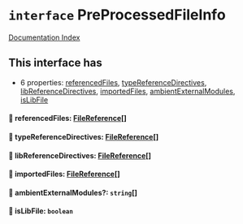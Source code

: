 # `interface` PreProcessedFileInfo

[Documentation Index](../README.md)

## This interface has

- 6 properties:
[referencedFiles](#-referencedfiles-filereference),
[typeReferenceDirectives](#-typereferencedirectives-filereference),
[libReferenceDirectives](#-libreferencedirectives-filereference),
[importedFiles](#-importedfiles-filereference),
[ambientExternalModules](#-ambientexternalmodules-string),
[isLibFile](#-islibfile-boolean)


#### 📄 referencedFiles: [FileReference](../private.interface.FileReference/README.md)\[]



#### 📄 typeReferenceDirectives: [FileReference](../private.interface.FileReference/README.md)\[]



#### 📄 libReferenceDirectives: [FileReference](../private.interface.FileReference/README.md)\[]



#### 📄 importedFiles: [FileReference](../private.interface.FileReference/README.md)\[]



#### 📄 ambientExternalModules?: `string`\[]



#### 📄 isLibFile: `boolean`



